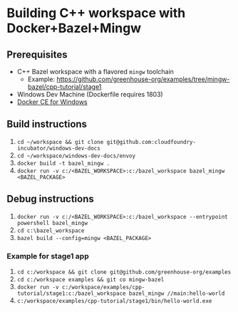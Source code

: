 # Building C++ workspace with Docker+Bazel+Mingw

## Prerequisites
* C++ Bazel workspace with a flavored `mingw` toolchain 
  * Example: https://github.com/greenhouse-org/examples/tree/mingw-bazel/cpp-tutorial/stage1
* Windows Dev Machine (Dockerfile requires 1803)
* [Docker CE for Windows](https://store.docker.com/editions/community/docker-ce-desktop-windows)

## Build instructions
1. `cd ~/workspace && git clone git@github.com:cloudfoundry-incubator/windows-dev-docs`
1. `cd ~/workspace/windows-dev-docs/envoy`
1. `docker build -t bazel_mingw .`
1. `docker run -v c:/<BAZEL_WORKSPACE>:c:/bazel_workspace bazel_mingw <BAZEL_PACKAGE>`

## Debug instructions
1. `docker run -v c:/<BAZEL_WORKSPACE>:c:/bazel_workspace --entrypoint powershell bazel_mingw` 
1. `cd c:\bazel_workspace`
1. `bazel build --config=mingw <BAZEL_PACKAGE>`

### Example for stage1 app
1. `cd c:/workspace && git clone git@github.com/greenhouse-org/examples`
1. `cd c:/workspace examples && git co mingw-bazel`
1. `docker run -v c:/workspace/examples/cpp-tutorial/stage1:c:/bazel_workspace bazel_mingw //main:hello-world`
1. `c:/workspace/examples/cpp-tutorial/stage1/bin/hello-world.exe`
